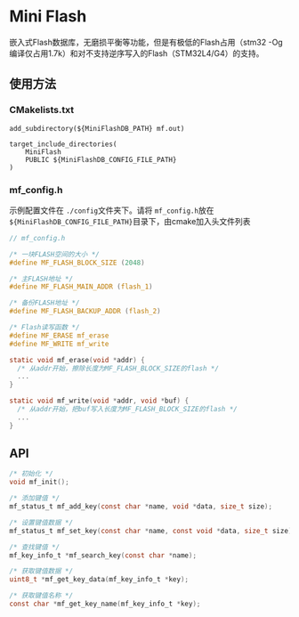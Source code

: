 # Mini Flash

嵌入式Flash数据库，无磨损平衡等功能，但是有极低的Flash占用（stm32 -Og编译仅占用1.7k）和对不支持逆序写入的Flash（STM32L4/G4）的支持。

## 使用方法

### CMakelists.txt

```
add_subdirectory(${MiniFlashDB_PATH} mf.out)

target_include_directories(
    MiniFlash
    PUBLIC ${MiniFlashDB_CONFIG_FILE_PATH}
)
```

### mf_config.h

示例配置文件在 `./config`文件夹下。请将 `mf_config.h`放在`${MiniFlashDB_CONFIG_FILE_PATH}`目录下，由cmake加入头文件列表

```c
// mf_config.h

/* 一块FLASH空间的大小 */
#define MF_FLASH_BLOCK_SIZE (2048)

/* 主FLASH地址 */
#define MF_FLASH_MAIN_ADDR (flash_1)

/* 备份FLASH地址 */
#define MF_FLASH_BACKUP_ADDR (flash_2)

/* Flash读写函数 */
#define MF_ERASE mf_erase
#define MF_WRITE mf_write

static void mf_erase(void *addr) {
  /* 从addr开始，擦除长度为MF_FLASH_BLOCK_SIZE的flash */
  ...
}

static void mf_write(void *addr, void *buf) {
  /* 从addr开始，把buf写入长度为MF_FLASH_BLOCK_SIZE的flash */
  ...
}

```

## API

```c
/* 初始化 */
void mf_init();

/* 添加键值 */
mf_status_t mf_add_key(const char *name, void *data, size_t size);

/* 设置键值数据 */
mf_status_t mf_set_key(const char *name, const void *data, size_t size);

/* 查找键值 */
mf_key_info_t *mf_search_key(const char *name);

/* 获取键值数据 */
uint8_t *mf_get_key_data(mf_key_info_t *key);

/* 获取键值名称 */
const char *mf_get_key_name(mf_key_info_t *key);
```
